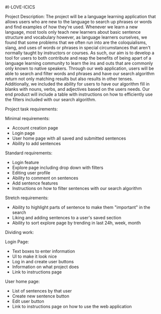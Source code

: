 #I-LOVE-ICICS

Project Description:
The project will be a language learning application that allows users who are new to the language to search up phrases or words and find examples of how they're used. Whenever we learn a new language, most tools only teach new learners about basic sentence structure and vocabulary however, as language learners ourselves, we found that some problems that we often run into are the coloquialisms, slang, and uses of words or phrases in special circumstances that aren't normally taught by instructors or courses. As such, our aim is to develop a tool for users to both contribute and reap the benefits of being apart of a language learning community to learn the ins and outs that are commonly only known to native speakers. Through our web application, users will be able to search and filter words and phrases and have our search algorithm return not only matching results but also results in other tenses. Additionally, we included the ability for users to have our algorithm fill in blanks with nouns, verbs, and adjectives based on the users needs. Our end product will include a table with instructions on how to efficiently use the filters included with our search algorithm.

Project task requirements:

Minimal requirements:

- Account creation page
- Login page
- User home page with all saved and submitted sentences
- Ability to add sentences

Standard requirements:

- Login feature
- Explore page including drop down with filters
- Editing user profile
- Ability to comment on sentences
- Add sentence features
- Instructions on how to filter sentences with our search algorithm

Stretch requirements:

- Ability to highlight parts of sentence to make them "important" in the search
- Liking and adding sentences to a user's saved section
- Ability to sort explore page by trending in last 24h, week, month

Dividing work:

Login Page:

- Text boxes to enter information
- UI to make it look nice
- Log in and create user buttons
- Information on what project does
- Link to instructions page

User home page:

- List of sentences by that user
- Create new sentence button
- Edit user button
- Link to instructions page on how to use the web application
